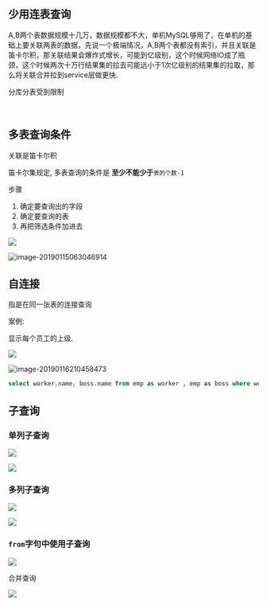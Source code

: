 

## 少用连表查询

A,B两个表数据规模十几万，数据规模都不大，单机MySQL够用了，在单机的基础上要关联两表的数据，先说一个极端情况，A,B两个表都没有索引，并且关联是笛卡尔积，那关联结果会爆炸式增长，可能到亿级别，这个时候网络IO成了瓶颈，这个时候两次十万行结果集的拉去可能远小于1次亿级别的结果集的拉取，那么将关联合并拉到service层做更快.

分库分表受到限制

​		

## 多表查询条件

关联是笛卡尔积

笛卡尔集规定, 多表查询的条件是 **至少不能少于**`表的个数-1`

步骤

1. 确定要查询出的字段
2. 确定要查询的表
3. 再把筛选条件加进去

![](https://youpaiyun.zongqilive.cn/image/006tNc79ly1fz6v1rabtbj313c0f6jtu.jpg)

![image-20190115063046914](https://youpaiyun.zongqilive.cn/image/006tNc79ly1fz6vd4c04bj31su0kg1cy.jpg)



## 自连接

指是在同一张表的连接查询

案例:

显示每个员工的上级.

![](https://youpaiyun.zongqilive.cn/image/006tNc79ly1fz8q3lirarj31520juq3y.jpg)

![image-20190116210458473](https://youpaiyun.zongqilive.cn/image/image-20190116210458473.png)

```sql
select worker.name, boss.name from emp as worker , emp as boss where worker.mgr = boss.empno;


```

## 子查询

### 单列子查询

![](https://youpaiyun.zongqilive.cn/image/006tNc79ly1fzbstwdz3tj30p10ar75h.jpg)

![](https://youpaiyun.zongqilive.cn/image/006tNc79ly1fzbt22rh98j30nv0as75c.jpg)



### 多列子查询

![](https://youpaiyun.zongqilive.cn/image/006tNc79ly1fzbt2thaewj30op0ch75q.jpg)

![](https://youpaiyun.zongqilive.cn/image/006tNc79ly1fzbt4yt892j30nr08dgm1.jpg)



### `from`字句中使用子查询

![](https://youpaiyun.zongqilive.cn/image/006tNc79ly1fzbtshbjblj30ne0buaap.jpg)



合并查询

![](https://youpaiyun.zongqilive.cn/image/006tNc79ly1fzbuk51t4kj30p40atdgo.jpg)



































